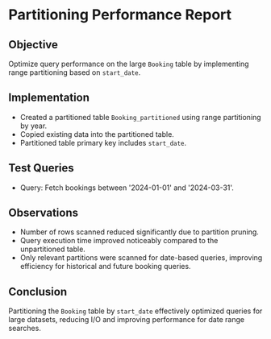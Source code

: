 # Partitioning Performance Report

## Objective
Optimize query performance on the large `Booking` table by implementing range partitioning based on `start_date`.

## Implementation
- Created a partitioned table `Booking_partitioned` using range partitioning by year.
- Copied existing data into the partitioned table.
- Partitioned table primary key includes `start_date`.

## Test Queries
- Query: Fetch bookings between '2024-01-01' and '2024-03-31'.

## Observations
- Number of rows scanned reduced significantly due to partition pruning.
- Query execution time improved noticeably compared to the unpartitioned table.
- Only relevant partitions were scanned for date-based queries, improving efficiency for historical and future booking queries.

## Conclusion
Partitioning the `Booking` table by `start_date` effectively optimized queries for large datasets, reducing I/O and improving performance for date range searches.

